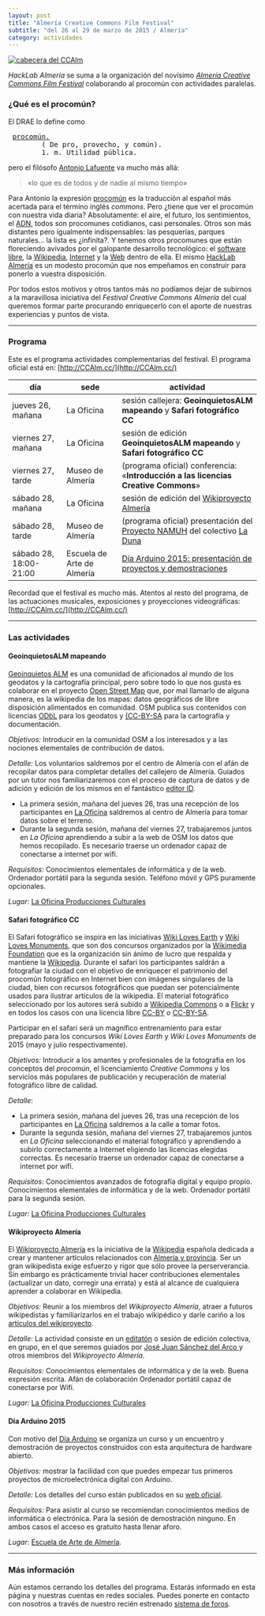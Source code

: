 ```yaml
---
layout: post
title: "Almería Creative Commons Film Festival"
subtitle: "del 26 al 29 de marzo de 2015 / Almería"
category: actividades
---
```



<a href="http://ccalm.cc/"><img alt="cabecera del CCAlm" class="center" src="{{ site.url }}/recursos/2015-03-26/cabecera.jpg" /></a>

_HackLab Almería_ se suma a la organización del novísimo [*Almería Creative Commons Film Festival*][1] colaborando al procomún con actividades paralelas.

[1]: http://www.ccalm.cc/

### ¿Qué es el procomún?

El DRAE lo define como
<pre>
 <a href="http://lema.rae.es/drae/?val=procom%C3%BAn">procomún.</a>
        ( De pro, provecho, y común).
        1. m. Utilidad pública.
</pre>


pero el filósofo [Antonio Lafuente][3] va mucho más allá:

>    «lo que es de todos y de nadie al mismo tiempo»

[3]: https://es.wikipedia.org/wiki/Antonio_Lafuente

Para Antonio la expresión [procomún](https://es.wikipedia.org/w/index.php?title=Procomún) es la traducción al español más acertada para el término inglés *commons*. Pero ¿tiene que ver el procomún con nuestra vida diaria? Absolutamente: el aire, el futuro, los sentimientos, el [ADN](https://es.wikipedia.org/w/index.php?title=ADN), todos son procomunes cotidianos, casi personales. Otros son más distantes pero igualmente indispensables: las pesquerías, parques naturales... la lista es ¿infinita?. Y tenemos otros procomunes que están floreciendo avivados por el galopante desarrollo tecnológico: el [software libre](https://es.wikipedia.org/wiki/Software_libre), la [Wikipedia](http://es.wikipedia.org), [Internet](https://es.wikipedia.org/wiki/Internet) y la [Web](https://es.wikipedia.org/wiki/World_Wide_Web) dentro de ella. El mismo [HackLab Almería](http://hacklabalmeria.net) es un modesto procomún que nos empeñamos en construir para ponerlo a vuestra disposición.

Por todos estos motivos y otros tantos más no podíamos dejar de subirnos a la maravillosa iniciativa del _Festival Creative Commons Almería_ del cual queremos formar parte procurando enriquecerlo con el aporte de nuestras experiencias y puntos de vista.


---

### Programa

Este es el programa actividades complementarias del festival. El programa oficial está en: [http://CCAlm.cc/](http://CCAlm.cc/)

| día | sede | actividad |
|---|----|---|
| jueves 26, mañana | La Oficina | sesión callejera: __GeoinquietosALM mapeando__ y **Safari fotográfico CC**
| viernes 27, mañana  | La Oficina | sesión de edición **GeoinquietosALM mapeando** y **Safari fotográfico CC**
| viernes 27, tarde  | Museo de Almería | (programa oficial) conferencia: «**Introducción a las licencias Creative Commons**»
| sábado 28, mañana  | La Oficina |  sesión de edición del [Wikiproyecto Almería](http://es.wikipedia.org/wiki/Wikiproyecto:Almer%C3%ADa)
| sábado 28, tarde  | Museo de Almería | (programa oficial) presentación del [Proyecto NAMUH](http://namuh.orain.org) del colectivo [La Duna][5]
| sábado 28, 18:00-21:00  | Escuela de Arte de Almería | [Día Arduino 2015:  presentación de proyectos y demostraciones](http://hacklabalmeria.net/actividades/2015/03/27/arduino-day.html)

Recordad que el festival es mucho más. Atentos al resto del programa, de las actuaciones musicales, exposiciones y proyecciones videográficas: [http://CCAlm.cc/](http://CCAlm.cc/)

---

### Las actividades

#### GeoinquietosALM mapeando 
 [Geoinquietos ALM](http://twitter.com/geoinquietosALM) es una comunidad de aficionados al mundo de los geodatos y la cartografía principal, pero sobre todo lo que nos gusta es colaborar en el proyecto [Open Street Map](http://www.openstreetmap.org/) que, por mal llamarlo de alguna manera, es la wikipedia de los mapas: datos geográficos de libre disposición alimentados en comunidad.  OSM publica sus contenidos con licencias [ODbL](http://opendatacommons.org/licenses/odbl/) para los geodatos y [(CC-BY-SA](http://creativecommons.org/licenses/by-sa/2.0/) para la cartografía y documentación.
 
 _Objetivos:_ Introducir en la comunidad OSM a los interesados y a las nociones elementales de contribución de datos.
 
_Detalle:_  Los voluntarios saldremos por el centro de Almería con el afán de recopilar datos para completar detalles del callejero de Almería. Guiados por un tutor nos familiarizaremos con el proceso de captura de datos y de adición y edición de los mismos en el fantástico [editor ID](http://ideditor.com/). 

 * La primera sesión, mañana del jueves 26, tras una recepción de los participantes en [La Oficina](http://www.openstreetmap.org/node/2389372700)  saldremos al centro de Almería para tomar datos sobre el terreno.
 * Durante la segunda sesión, mañana del viernes 27, trabajaremos juntos en _La Oficina_ aprendiendo a subir a la web de OSM los datos que hemos recopilado. Es necesario traerse un ordenador capaz de conectarse a internet por wifi.
  
 _Requisitos_: Conocimientos elementales de informática y de la web. Ordenador portátil para la segunda sesión. Teléfono móvil y GPS puramente opcionales.
  
 _Lugar:_  [La Oficina Producciones Culturales](http://www.openstreetmap.org/node/2389372700)  
 
#### Safari fotográfico CC
El Safari fotográfico se inspira en las iniciativas [Wiki Loves Earth](http://www.wikilovesearth.es/) y [Wiki Loves Monuments](http://www.wikilovesearth.es/es/Wiki_Loves_Monuments), que son dos concursos organizados por la [Wikimedia Foundation](http://wikimediafoundation.org) que es la organización sin ánimo de lucro que respalda y mantiene la [Wikipedia](http://es.wikipedia.org/wiki/Wikipedia). Durante el safari los participantes saldrán a fotografiar la ciudad con el objetivo de enriquecer el patrimonio del procomún fotográfico en Internet bien con imágenes singulares de la ciudad, bien con recursos fotográficos que puedan ser potencialmente usados para ilustrar artículos de la wikipedia. El material fotográfico seleccionado por los autores será subido a [Wikipedia Commons](https://commons.wikimedia.org/wiki/Main_Page) o a [Flickr](http://flickr.com) y en todos los casos con una licencia libre [CC-BY](http://creativecommons.org/licenses/by/4.0/) o [CC-BY-SA](http://creativecommons.org/licenses/by-sa/4.0/).

Participar en el safari será un magnífico entrenamiento para estar preparado para los concursos _Wiki Loves Earth_ y _Wiki Loves Monuments_ de 2015 (mayo y julio respectivamente).

 _Objetivos:_ Introducir a los amantes y profesionales de la fotografía en los conceptos del _procomún_, el licenciamiento _Creative Commons_ y los servicios más populares de publicación y recuperación de material fotográfico libre de calidad.
 
 _Detalle_: 

 * La primera sesión, mañana del jueves 26, tras una recepción de los participantes en [La Oficina](http://www.openstreetmap.org/node/2389372700)  saldremos a la calle a tomar fotos.
 * Durante la segunda sesión, mañana del viernes 27, trabajaremos juntos en _La Oficina_ seleccionando el material fotográfico y aprendiendo a subirlo correctamente a Internet eligiendo las licencias elegidas correctas. Es necesario traerse un ordenador capaz de conectarse a internet por wifi.

 _Requisitos_: Conocimientos avanzados de fotografía digital y equipo propio. Conocimientos elementales de informática y de la web. Ordenador portátil para la segunda sesión. 
  
 _Lugar:_  [La Oficina Producciones Culturales](http://www.openstreetmap.org/node/2389372700)  
 
####  Wikiproyecto Almería 

El   [Wikiproyecto Almería](http://es.wikipedia.org/wiki/Wikiproyecto:Almer%C3%ADa) es la iniciativa de la [Wikipedia](https://es.wikipedia.org/wiki/Wikipedia) española dedicada a crear y mantener artículos relacionados con [Almería y provincia](https://es.wikipedia.org/wiki/Categor%C3%ADa:Wikiproyecto:Almer%C3%ADa/Art%C3%ADculos). Ser un gran wikipedista exige esfuerzo y rigor que sólo provee la perserverancia. Sin embargo es prácticamente trivial hacer contribuciones elementales (actualizar un dato, corregir una errata) y está al alcance de cualquiera aprender a colaborar en Wikipedia.


 _Objetivos:_  Reunir a los miembros del _Wikiproyecto Almería_, atraer a futuros wikipedistas y familiarizarlos en el trabajo wikipédico y darle cariño a los [artículos del wikiproyecto](https://es.wikipedia.org/wiki/Categor%C3%ADa:Wikiproyecto:Almer%C3%ADa/Art%C3%ADculos).
 
 
 _Detalle_: La actividad consiste en un [editatón](https://es.wikipedia.org/wiki/Wikipedia:Editat%C3%B3n) o sesión de edición colectiva, en grupo, en el que seremos guiados por [José Juan Sánchez del Arco ](https://es.wikipedia.org/wiki/Usuario:Schumi4ever) y otros miembros del _Wikiproyecto Almería_.

 _Requisitos_: Conocimientos elementales de informática y de la web. Buena expresión escrita. Afán de colaboración Ordenador portátil capaz de conectarse por Wifi. 
 
 _Lugar:_  [La Oficina Producciones Culturales](http://www.openstreetmap.org/node/2389372700)  
 
#### Día Arduino 2015

Con motivo del [Día Arduino](http://day.arduino.cc) se organiza un curso y un encuentro y demostración de proyectos construidos con esta arquitectura de hardware abierto.

_Objetivos:_ mostrar la facilidad con que puedes empezar tus primeros proyectos de microelectrónica digital con Arduino.

_Detalle:_ Los detalles del curso están publicados en su [web oficial](http://hacklabalmeria.net/actividades/2015/03/27/arduino-day.html).

_Requisitos:_ Para asistir al curso se recomiendan conocimientos medios de informática o electrónica. Para la sesión de demostración ninguno. En ambos casos el acceso es gratuito hasta llenar aforo.

_Lugar:_  [Escuela de Arte de Almería](http://www.openstreetmap.org/way/159010347).
 

---

### Más información

Aún estamos cerrando los detalles del programa. Estarás informado en esta página y nuestras cuentas en redes sociales. Puedes ponerte en contacto con nosotros a través de nuestro recién estrenado [sistema de foros](http://foro.hacklabalmeria.net/t/festival-creative-commons-almeria/101).

[5]: http://www.laduna.es
